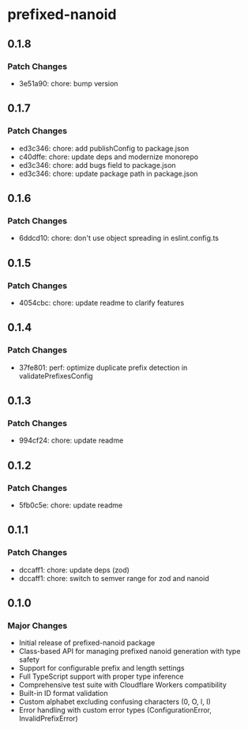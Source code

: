 # prefixed-nanoid

## 0.1.8

### Patch Changes

- 3e51a90: chore: bump version

## 0.1.7

### Patch Changes

- ed3c346: chore: add publishConfig to package.json
- c40dffe: chore: update deps and modernize monorepo
- ed3c346: chore: add bugs field to package.json
- ed3c346: chore: update package path in package.json

## 0.1.6

### Patch Changes

- 6ddcd10: chore: don't use object spreading in eslint.config.ts

## 0.1.5

### Patch Changes

- 4054cbc: chore: update readme to clarify features

## 0.1.4

### Patch Changes

- 37fe801: perf: optimize duplicate prefix detection in validatePrefixesConfig

## 0.1.3

### Patch Changes

- 994cf24: chore: update readme

## 0.1.2

### Patch Changes

- 5fb0c5e: chore: update readme

## 0.1.1

### Patch Changes

- dccaff1: chore: update deps (zod)
- dccaff1: chore: switch to semver range for zod and nanoid

## 0.1.0

### Major Changes

- Initial release of prefixed-nanoid package
- Class-based API for managing prefixed nanoid generation with type safety
- Support for configurable prefix and length settings
- Full TypeScript support with proper type inference
- Comprehensive test suite with Cloudflare Workers compatibility
- Built-in ID format validation
- Custom alphabet excluding confusing characters (0, O, l, I)
- Error handling with custom error types (ConfigurationError, InvalidPrefixError)
